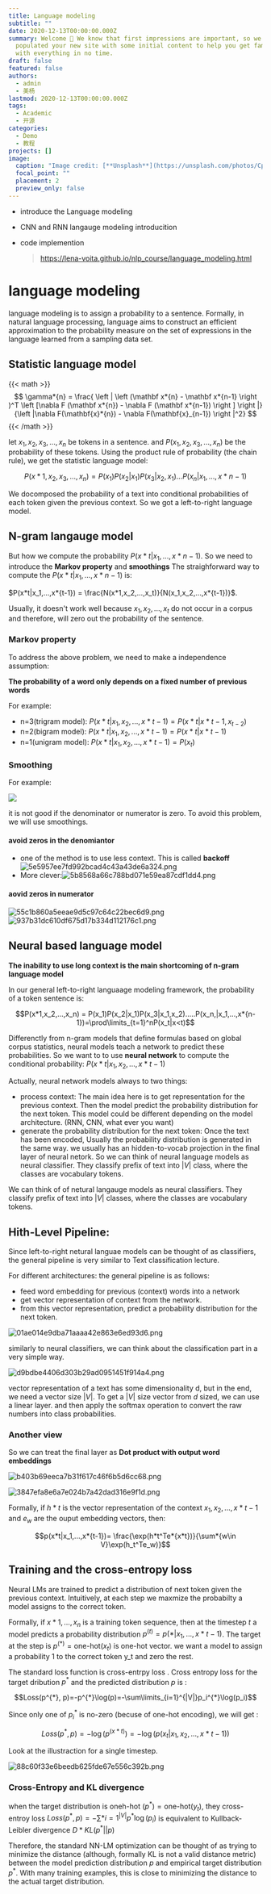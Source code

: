 ```yaml
---
title: Language modeling
subtitle: ""
date: 2020-12-13T00:00:00.000Z
summary: Welcome 👋 We know that first impressions are important, so we've
  populated your new site with some initial content to help you get familiar
  with everything in no time.
draft: false
featured: false
authors:
  - admin
  - 美杨
lastmod: 2020-12-13T00:00:00.000Z
tags:
  - Academic
  - 开源
categories:
  - Demo
  - 教程
projects: []
image:
  caption: "Image credit: [**Unsplash**](https://unsplash.com/photos/CpkOjOcXdUY)"
  focal_point: ""
  placement: 2
  preview_only: false
---
```

* introduce the Language modeling
* CNN and RNN langauge modeling introducition
* code implemention

  > https://lena-voita.github.io/nlp_course/language_modeling.html

# language modeling

language modeling is to assign a probability to a sentence. Formally, in natural language processing, language aims to construct an efficient approximation to the probability measure on the set of expressions in the language learned from a sampling data set. 

## Statistic language model

{{< math >}}
$$
\gamma*{n} = \frac{ \left | \left (\mathbf x*{n} - \mathbf x*{n-1} \right )^T \left [\nabla F (\mathbf x*{n}) - \nabla F (\mathbf x*{n-1}) \right ] \right |}{\left |\nabla F(\mathbf{x}*{n}) - \nabla F(\mathbf{x}_{n-1}) \right |^2}
$$
{{< /math >}}

let $x_1, x_2, x_3,...,x_n$ be tokens in a sentence. and $P(x_1, x_2, x_3,...,x_n)$ be the probability of these tokens. Using the product rule of probability (the chain rule), we get the statistic language model:

$$P(x*1, x_2, x_3,...,x_n) = P(x_1)P(x_2|x_1)P(x_3|x_2,x_1)...P(x_n|x_1,...,x*{n-1})$$

We docomposed the probability of a text into conditional probabilities of each token given the previous context. So we got a left-to-right language model. 

## N-gram langauge model

But how we compute the probability $P(x*t|x_1,...,x*{n-1})$. So we need to introduce the **Markov property** and **smoothings**
The straighforward way to compute the $P(x*t|x_1,...,x*{n-1})$ is:

$P(x*t|x_1,...,x*{t-1}) = \frac{N(x*1,x_2,...,x_t)}{N(x_1,x_2,...,x*{t-1})}$. 

Usually, it doesn't work well because $x_1,x_2,...,x_t$ do not occur in a corpus and therefore, will zero out the probability of the sentence. 

### Markov property

To address the above problem, we need to make a independence assumption:

**The probability of a word only depends on a fixed number of previous words**

For example:

* n=3(trigram model): $P(x*t|x_1,x_2,...,x*{t-1}) = P(x*t|x*{t-1},x_{t-2})$
* n=2(bigram model): $P(x*t|x_1,x_2,...,x*{t-1}) = P(x*t|x*{t-1})$
* n=1(unigram model): $P(x*t|x_1,x_2,...,x*{t-1}) = P(x_t)$

### Smoothing

For example:

![](wx20221003-002124-2x.png)

it is not good if the denominator or numerator is zero. To avoid this problem, we will use smoothings. 

#### avoid zeros in the denomiantor

* one of the method is to use less context. This is called **backoff** ![5e5957ee7fd992bcad4c43a43de6a324.png](evernotecid://6459BACF-694D-457B-9112-921BE0B0D75B/appyinxiangcom/24822188/ENResource/p287)
* More clever:![5b8568a66c788bd071e59ea87cdf1dd4.png](evernotecid://6459BACF-694D-457B-9112-921BE0B0D75B/appyinxiangcom/24822188/ENResource/p289)

#### aovid zeros in numerator

![55c1b860a5eeae9d5c97c64c22bec6d9.png](evernotecid://6459BACF-694D-457B-9112-921BE0B0D75B/appyinxiangcom/24822188/ENResource/p290)
![937b31dc610df675d17b334d112176c1.png](evernotecid://6459BACF-694D-457B-9112-921BE0B0D75B/appyinxiangcom/24822188/ENResource/p292)

## Neural based language model

**The inability to use long context is the main shortcoming of n-gram language model**

In our general left-to-right languaage modeling framework, the probability of a token sentence is:

$$P(x*1,x_2,...,x_n) = P(x_1)P(x_2|x_1)P(x_3|x_1,x_2).....P(x_n,|x_1,...,x*{n-1})=\prod\limits_{t=1}^nP(x_t|x<t)$$

Differenctly from n-gram models that define formulas based on global corpus statistics, neural models teach a network to predict these probabilities. 
So we want to to use **neural network** to compute the conditional probability: $P(x*t|x_1,x_2,...,x*{t-1})$

Actually, neural network models always to two things:

* process context: 
  The main idea here is to get representation for the previous context. Then the model predict the probability distribution for the next token. This model could be different depending on the model architecture. (RNN, CNN, what ever you want)
* generate the probability distribution for the next token:
  Once the text has been encoded, Usually the probability distribution is generated in the same way. we usually has an hidden-to-vocab projection in the final layer of neural netork. So we can think of neural language models as neural classifier. They classify prefix of text into $|V|$ class, where the classes are vocabulary tokens.

We can think of of netural langauge models as neural classifiers. They classify prefix of text into $|V|$ classes, where the classes are vocabulary tokens. 

## Hith-Level Pipeline:

Since left-to-right netural languae models can be thought of as classifiers, the general pipeline is very similar to Text classification lecture. 

For different architectures: the general pipeline is as follows:

* feed word embedding for previous (context) words into a network
* get vector representation of context from the network. 
* from this vector representation, predict a probability distribution for the next token. 

![01ae014e9dba71aaaa42e863e6ed93d6.png](evernotecid://6459BACF-694D-457B-9112-921BE0B0D75B/appyinxiangcom/24822188/ENResource/p295)

similarly to neural classifiers, we can think about the classification part in a very simple way. 

![d9bdbe4406d303b29ad0951451f914a4.png](evernotecid://6459BACF-694D-457B-9112-921BE0B0D75B/appyinxiangcom/24822188/ENResource/p296)

vector representation of a text has some dimensionality d, but in the end, we need a vector size $|V|$. To get a $|V|$ size vector from $d$ sized, we can use a linear layer. and then apply the softmax operation to convert the raw numbers into class probabilities. 

### Another view

So we can treat the final layer as **Dot product with output word embeddings**

![b403b69eeca7b31f617c46f6b5d6cc68.png](evernotecid://6459BACF-694D-457B-9112-921BE0B0D75B/appyinxiangcom/24822188/ENResource/p297)

![3847efa8e6a7e024b7a42dad316e9f1d.png](evernotecid://6459BACF-694D-457B-9112-921BE0B0D75B/appyinxiangcom/24822188/ENResource/p301)

Formally, if $h*t$ is the vector representation of the context $x_1,x_2,...,x*{t-1}$ and $e_w$ are the ouput embedding vectors, then:

$$p(x*t|x_1,...,x*{t-1})= \frac{\exp(h*t^Te*{x*t})}{\sum*{w\in V}\exp(h_t^Te_w)}$$

## Training and the cross-entropy loss

Neural LMs are trained to predict a distribution of next token given the previous context. Intuitively, at each step we maxmize the probabilty a model assigns to the correct token. 

Formally, if $x*1,...,x_n$ is a training token sequence, then at the timestep $t$ a model predicts a probability distribution $p^{(t)}=p(*|x_1,...,x*{t-1})$. The target at the step is $p^{(*)} = \text{one-hot}(x_t)$ is one-hot vector. we want a model to assign a probability 1 to the correct token y_t and zero the rest. 

The standard loss function is cross-entrpy loss . Cross entropy loss for the target dribution $p^{*}$ and the predicted distribution $p$ is :

$$Loss(p^{*}, p)=-p^{*}\log(p)=-\sum\limits_{i=1}^{|V|}p_i^{*}\log(p_i)$$

Since only one of $p_i^{*}$ is no-zero (becuse of one-hot encoding), we will get :

$$Loss(p^{*}, p)=-\log(p^{(x*t)}) = -\log(p(x_t|x_1,x_2,...,x*{t-1}))$$

Look at the illustraction for a single timestep. 

![88c60f33e6beedb625fde67e556c392b.png](evernotecid://6459BACF-694D-457B-9112-921BE0B0D75B/appyinxiangcom/24822188/ENResource/p303)

### Cross-Entropy and KL divergence

when the target distribution is oneh-hot $(p^{*})=\text{one-hot}(y_t)$, they cross-entroy loss $Loss(p^{*}, p)=-\sum\limits*{i=1}^{|V|}p^{*}\log(p_i)$ is equivalent to Kullback-Leibler divergence $D*{KL}(p^{*}||p)$

Therefore, the standard NN-LM optimization can be thought of as trying to minimize the distance (although, formally KL is not a valid distance metric) between the model prediction distribution $p$ and empirical target distribution $p^{*}$. With many training examples, this is close to minimizing the distance to the actual target distribution.